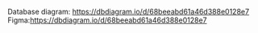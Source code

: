 Database diagram: https://dbdiagram.io/d/68beeabd61a46d388e0128e7
Figma:https://dbdiagram.io/d/68beeabd61a46d388e0128e7
